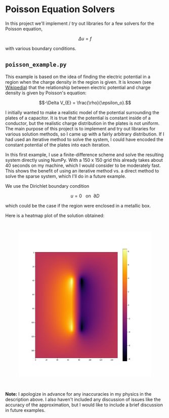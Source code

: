 # Poisson Equation Solvers

In this project we'll implement / try out libraries for a few solvers for the Poisson equation,

$$\Delta u = f$$

with various boundary conditions.

## `poisson_example.py`

This example is based on the idea of finding the electric potential in a
region when the charge density in the region is given. It is known
(see [Wikipedia](https://en.wikipedia.org/wiki/Electric_potential#Electrostatics))
that the relationship between electric potential and charge density is given by Poisson's equation:

$$-\Delta V_{E} = \frac{\rho}{\epsilon_o}.$$

I initially wanted to make a realistic model of the potential surrounding the plates of a capacitor.
It is true that the potential is constant inside of a conductor, but the realistic
charge distribution in the plates is not uniform. The main purpose of this project is to
implement and try out libraries for various solution methods, so I came up with a fairly arbitrary
distribution. If I had used an iterative method to solve the system, I could have encoded the constant
potential of the plates into each iteration.

In this first example, I use a finite-difference scheme and solve the resulting system directly
using NumPy. With a 150 x 150 grid this already takes about 40 seconds on my machine, which I would
consider to be moderately fast. This shows the benefit of using an iterative method vs. a direct method
to solve the sparse system, which I'll do in a future example.

We use the Dirichlet boundary condition

$$u = 0 ~~~\text{on}~~ \partial D$$

which could be the case if the region were enclosed in a metallic box.

Here is a heatmap plot of the solution obtained:

<p align="center" style="margin: 3em;">
<img src="poisson_example.png" width="500" height="459">
</p>

**Note:** I apologize in advance for any inaccuracies in my physics in the description above.
I also haven't included any discussion of issues like the accuracy of the approximation, but I would
like to include a brief discussion in future examples.
